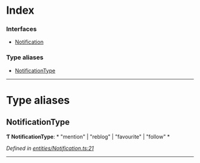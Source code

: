

# Index

### Interfaces

* [Notification](../interfaces/_entities_notification_.notification.md)

### Type aliases

* [NotificationType](_entities_notification_.md#notificationtype)

---

# Type aliases

<a id="notificationtype"></a>

##  NotificationType

**Ƭ NotificationType**: * "mention" &#124; "reblog" &#124; "favourite" &#124; "follow"
*

*Defined in [entities/Notification.ts:21](https://github.com/lagunehq/core/blob/daa242c/src/entities/Notification.ts#L21)*

___

